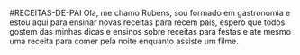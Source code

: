 #RECEITAS-DE-PAI
 Ola, me chamo Rubens, sou formado em gastronomia e estou aqui para ensinar novas receitas para recem pais, espero que todos gostem das minhas dicas e ensinos sobre receitas para festas e ate mesmo uma receita para comer pela noite enquanto assiste um filme.
